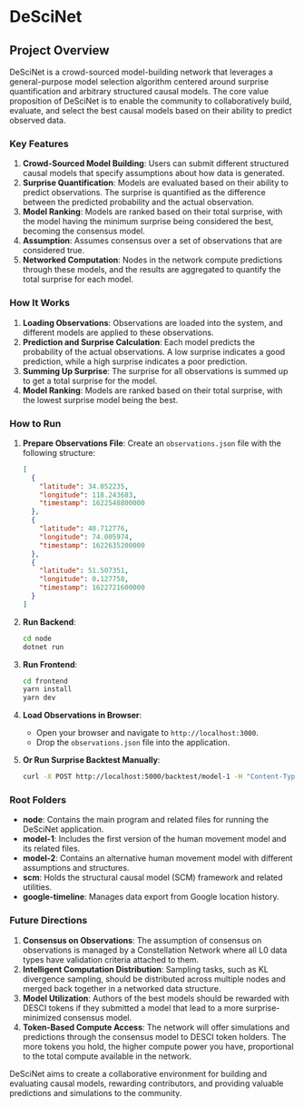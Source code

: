 # DeSciNet

## Project Overview

DeSciNet is a crowd-sourced model-building network that leverages a general-purpose model selection algorithm centered around surprise quantification and arbitrary structured causal models. The core value proposition of DeSciNet is to enable the community to collaboratively build, evaluate, and select the best causal models based on their ability to predict observed data.

### Key Features

1. **Crowd-Sourced Model Building**: Users can submit different structured causal models that specify assumptions about how data is generated.
2. **Surprise Quantification**: Models are evaluated based on their ability to predict observations. The surprise is quantified as the difference between the predicted probability and the actual observation.
3. **Model Ranking**: Models are ranked based on their total surprise, with the model having the minimum surprise being considered the best, becoming the consensus model.
4. **Assumption**: Assumes consensus over a set of observations that are considered true.
5. **Networked Computation**: Nodes in the network compute predictions through these models, and the results are aggregated to quantify the total surprise for each model.

### How It Works

1. **Loading Observations**: Observations are loaded into the system, and different models are applied to these observations.
2. **Prediction and Surprise Calculation**: Each model predicts the probability of the actual observations. A low surprise indicates a good prediction, while a high surprise indicates a poor prediction.
3. **Summing Up Surprise**: The surprise for all observations is summed up to get a total surprise for the model.
4. **Model Ranking**: Models are ranked based on their total surprise, with the lowest surprise model being the best.

### How to Run

1. **Prepare Observations File**: Create an `observations.json` file with the following structure:
    ```json
    [
      {
        "latitude": 34.052235,
        "longitude": 118.243683,
        "timestamp": 1622548800000
      },
      {
        "latitude": 40.712776,
        "longitude": 74.005974,
        "timestamp": 1622635200000
      },
      {
        "latitude": 51.507351,
        "longitude": 0.127758,
        "timestamp": 1622721600000
      }
    ]
    ```

2. **Run Backend**:
    ```sh
    cd node
    dotnet run
    ```

3. **Run Frontend**:
    ```sh
    cd frontend
    yarn install
    yarn dev
    ```

4. **Load Observations in Browser**:
    - Open your browser and navigate to `http://localhost:3000`.
    - Drop the `observations.json` file into the application.

5. **Or Run Surprise Backtest Manually**:
    ```sh
    curl -X POST http://localhost:5000/backtest/model-1 -H "Content-Type: application/json" -d @observations.json
    ```

### Root Folders

- **node**: Contains the main program and related files for running the DeSciNet application.
- **model-1**: Includes the first version of the human movement model and its related files.
- **model-2**: Contains an alternative human movement model with different assumptions and structures.
- **scm**: Holds the structural causal model (SCM) framework and related utilities.
- **google-timeline**: Manages data export from Google location history.

### Future Directions

1. **Consensus on Observations**: The assumption of consensus on observations is managed by a Constellation Network where all L0 data types have validation criteria attached to them.
2. **Intelligent Computation Distribution**: Sampling tasks, such as KL divergence sampling, should be distributed across multiple nodes and merged back together in a networked data structure.
3. **Model Utilization**: Authors of the best models should be rewarded with DESCI tokens if they submitted a model that lead to a more surprise-minimized consensus model.
4. **Token-Based Compute Access**: The network will offer simulations and predictions through the consensus model to DESCI token holders. The more tokens you hold, the higher compute power you have, proportional to the total compute available in the network.

DeSciNet aims to create a collaborative environment for building and evaluating causal models, rewarding contributors, and providing valuable predictions and simulations to the community.
